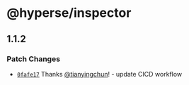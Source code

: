 # @hyperse/inspector

## 1.1.2

### Patch Changes

- [`0fafe17`](https://github.com/hyperse-io/code-inspector/commit/0fafe17948624ba36a632dbd79bc75cedf3dee14) Thanks [@tianyingchun](https://github.com/tianyingchun)! - update CICD workflow

